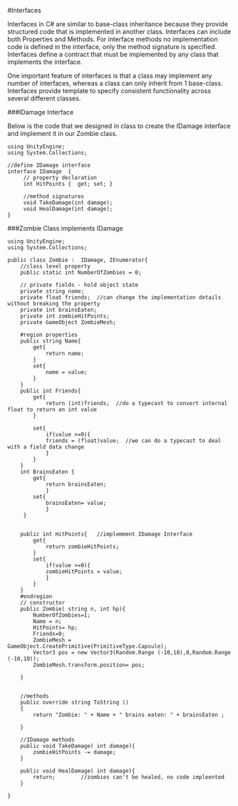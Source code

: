 #Interfaces

Interfaces in C# are similar to base-class inheritance because they provide structured code that is implemented in another class. Interfaces can include both Properties and Methods. For interface methods no implementation code is defined in the interface, only the method signature is specified. Interfaces define a contract that must be implemented by any class that implements the interface.  

One important feature of interfaces is that a class may implement any number of interfaces, whereas a class can only inherit from 1 base-class.  Interfaces provide template to specify consistent functionality across several different classes.

###IDamage Interface

Below is the code that we designed in class to create the IDamage interface and implement it in our Zombie class.

```
using UnityEngine;
using System.Collections;

//define IDamage interface 
interface IDamage  {
	 // property declaration
	 int HitPoints {  get; set; }
	 
	 //method signatures
	 void TakeDamage(int damage);
	 void HealDamage(int damage);
}
```

###Zombie Class implements IDamage

```
using UnityEngine;
using System.Collections;

public class Zombie :  IDamage, IEnumerator{
	//class level property
	public static int NumberOfZombies = 0;

	// private fields - hold object state
	private string name;
	private float friends;  //can change the implementation details without breaking the property
	private int brainsEaten;
	private int zombieHitPoints;
	private GameObject ZombieMesh;
	
	#region properties
	public string Name{  
		get{
			return name;
		}
		set{
			name = value;
		}
	}
	public int Friends{  
		get{
			return (int)friends;  //do a typecast to convert internal float to return an int value
		}
	
		set{ 
			if(value >=0){
			friends = (float)value;  //we can do a typecast to deal with a field data change
			}
		} 
	}
	int BrainsEaten { 
		get{ 
			return brainsEaten;
			}
		set{ 
			brainsEaten= value;
			}
	 }
	 
	
	public int HitPoints{   //implemment IDamage Interface
		get{ 
			return zombieHitPoints;
		}
		set{ 
			if(value >=0){
			zombieHitPoints = value;
			}
		}
	} 
	#endregion 
	// constructor
	public Zombie( string n, int hp){
		NumberOfZombies=1;
		Name = n;
		HitPoints= hp;
		Friends=0;
		ZombieMesh = GameObject.CreatePrimitive(PrimitiveType.Capsule);
		Vector3 pos = new Vector3(Random.Range (-10,10),0,Random.Range (-10,10));
		ZombieMesh.transform.position= pos;
		
	}
	
	
	//methods
	public override string ToString ()
	{
		return "Zombie: " + Name + " brains eaten: " + brainsEaten ;
	
	}
	
	//IDamage methods
	public void TakeDamage( int damage){
		zombieHitPoints -= damage;
	}
	
	public void HealDamage( int damage){
		return;        //zombies can't be healed, no code impleented
	}

}
```